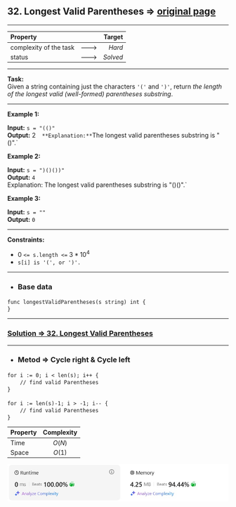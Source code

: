 ## 32. Longest Valid Parentheses => [original page](https://leetcode.com/problems/longest-valid-parentheses/description/ "https://leetcode.com/problems/longest-valid-parentheses/description/")

---
| Property                |      |   Target |              
|:------------------------|:----:|---------:|
| complexity of the task  | ---> |   _Hard_ |
| status                  | ---> | _Solved_ |

---
**Task:**  
Given a string containing just the characters `'('` and `')'`, return _the length of the longest valid (well-formed) parentheses substring_.

---
**Example 1:**

**Input:** `s = "(()"`  
**Output:** 2`  
**Explanation:** `The longest valid parentheses substring is "()".`  

**Example 2:**

**Input:** `s = ")()())"`  
**Output:** `4`  
Explanation: The longest valid parentheses substring is "()()".`  

**Example 3:**

**Input:** `s = ""`  
**Output:** `0`  

---
**Constraints:**

   * $0$ `<= s.length <=` $3 * 10^4$
   * `s[i] is '(', or ')'.`
 
---
* ### Base data

```Golang
func longestValidParentheses(s string) int {
}
```

---
### [Solution => 32. Longest Valid Parentheses](https://github.com/Ekvo/Leetcode-problems/blob/main/Leetcode-Problems-List/0032-Longest-Valid-Parentheses/leetcodethreetwo.go "https://github.com/Ekvo/Leetcode-problems/blob/main/Leetcode-Problems-List/0032-Longest-Valid-Parentheses/leetcodethreetwo.go")

---
* ### Metod => Cycle right & Cycle left
```Golang
for i := 0; i < len(s); i++ {
    // find valid Parentheses
}

for i := len(s)-1; i > -1; i-- {
    // find valid Parentheses
}
```
| Property | Complexity |              
|:---------|:----------:|
| Time     |   $O(N)$   |
| Space    |   $O(1)$   |

![submit](https://github.com/Ekvo/Leetcode-problems/blob/main/Leetcode-Problems-Submit-Screenshots/32_Longest_Valid_Parentheses.jpg)
